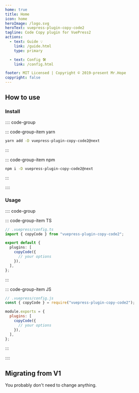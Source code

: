 ```yaml
---
home: true
title: Home
icon: home
heroImage: /logo.svg
heroText: vuepress-plugin-copy-code2
tagline: Code Copy plugin for VuePress2
actions:
  - text: Guide 💡
    link: /guide.html
    type: primary

  - text: Config 🛠
    link: /config.html

footer: MIT Licensed | Copyright © 2019-present Mr.Hope
copyright: false
---
```


## How to use

### Install

:::: code-group

::: code-group-item yarn

```bash
yarn add -D vuepress-plugin-copy-code2@next
```

:::

::: code-group-item npm

```bash
npm i -D vuepress-plugin-copy-code2@next
```

:::

::::

### Usage

:::: code-group

::: code-group-item TS

```ts
// .vuepress/config.ts
import { copyCode } from "vuepress-plugin-copy-code2";

export default {
  plugins: [
    copyCode({
      // your options
    }),
  ],
};
```

:::

::: code-group-item JS

```js
// .vuepress/config.js
const { copyCode } = require("vuepress-plugin-copy-code2");

module.exports = {
  plugins: [
    copyCode({
      // your options
    }),
  ],
};
```

:::

::::

## Migrating from V1

You probably don't need to change anything.
